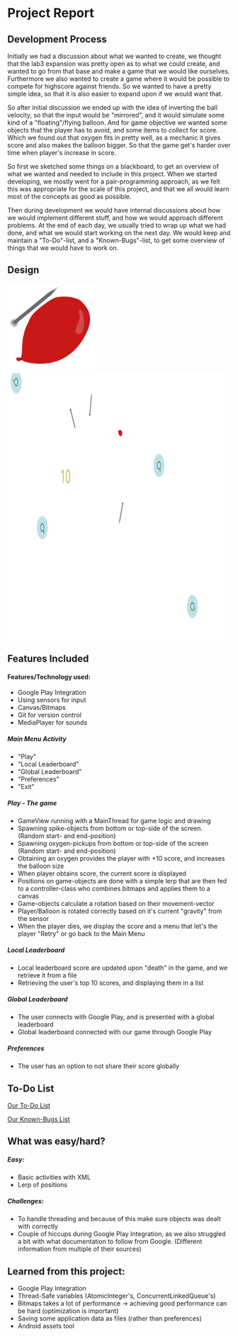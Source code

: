 # Project Report

## Development Process
Initially we had a discussion about what we wanted to create, we thought that the lab3 expansion was pretty open as to what we could create,
and wanted to go from that base and make a game that we would like ourselves. Furthermore we also wanted to create a game where it would be
possible to compete for highscore against friends. So we wanted to have a pretty simple idea, so that it is also easier to expand upon
if we would want that.

So after initial discussion we ended up with the idea of inverting the ball velocity, so that the input would be "mirrored", and it would
simulate some kind of a "floating"/flying balloon. And for game objective we wanted some objects that the player has to avoid, and some items
to collect for score. Which we found out that oxygen fits in pretty well, as a mechanic it gives score and also makes the balloon bigger.
So that the game get's harder over time when player's increase in score.

So first we sketched some things on a blackboard, to get an overview of what we wanted and needed to include in this project.
When we started developing, we mostly went for a pair-programming approach, as we felt this was appropriate for the scale of this project,
and that we all would learn most of the concepts as good as possible.

Then during development we would have internal discussions about how we would implement different stuff, and how we would approach different problems.
At the end of each day, we usually tried to wrap up what we had done, and what we would start working on the next day. We would keep and maintain
a "To-Do"-list, and a "Known-Bugs"-list, to get some overview of things that we would have to work on.

## Design
<img src="https://github.com/Avokadoen/ballproject/blob/master/assets%20project%20files/protoIcon_1_00013.png" height="200" width="200">
<img src="https://github.com/Avokadoen/ballproject/blob/master/assets%20project%20files/31899992_2369250123089014_7105271333868535808_n.png" height="600" width="900">

## Features Included

#### Features/Technology used:
- Google Play Integration
- Using sensors for input
- Canvas/Bitmaps
- Git for version control
- MediaPlayer for sounds


##### Main Menu Activity
- "Play"
- "Local Leaderboard"
- "Global Leaderboard"
- "Preferences"
- "Exit"

##### Play - The game
- GameView running with a MainThread for game logic and drawing
- Spawning spike-objects from bottom or top-side of the screen. (Random start- and end-position)
- Spawning oxygen-pickups from bottom or top-side of the screen (Random start- and end-position)
- Obtaining an oxygen provides the player with +10 score, and increases the balloon size
- When player obtains score, the current score is displayed
- Positions on game-objects are done with a simple lerp that are then fed to a controller-class who combines bitmaps and applies them to a canvas
- Game-objects calculate a rotation based on their movement-vector
- Player/Balloon is rotated correctly based on it's current "gravity" from the sensor
- When the player dies, we display the score and a menu that let's the player "Retry" or go back to the Main Menu

##### Local Leaderboard
- Local leaderboard score are updated upon "death" in the game, and we retrieve it from a file
- Retrieving the user's top 10 scores, and displaying them in a list

##### Global Leaderboard
- The user connects with Google Play, and is presented with a global leaderboard
- Global leaderboard connected with our game through Google Play

##### Preferences
- The user has an option to not share their score globally


## To-Do List

[Our To-Do List](TODO-LIST.md)

[Our Known-Bugs List](KNOWN-BUGS.md)


## What was easy/hard?


##### Easy:
- Basic activities with XML
- Lerp of positions

##### Challenges:
- To handle threading and because of this make sure objects was dealt with correctly
- Couple of hiccups during Google Play Integration, as we also struggled a bit with what documentation to follow from Google. (Different information from multiple of their sources)


## Learned from this project:

- Google Play Integration
- Thread-Safe variables (AtomicInteger's, ConcurrentLinkedQueue's)
- Bitmaps takes a lot of performance -> achieving good performance can be hard (optimization is important)
- Saving some application data as files (rather than preferences)
- Android assets tool
